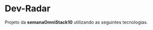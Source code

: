   # Dev-Radar
   Projeto da **semanaOmniStack10** utilizando as seguintes tecnologias.
  [](github.com/facebook/react)
